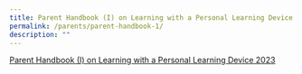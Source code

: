```yaml
---
title: Parent Handbook (I) on Learning with a Personal Learning Device
permalink: /parents/parent-handbook-1/
description: ""
---
```

[Parent Handbook (I) on Learning with a Personal Learning Device 2023](/files/IP2%20-%20Parent%20Handbook%20(I)%20on%20Learning%20with%20a%20PLD_2023.pdf)